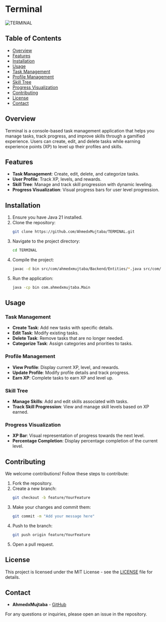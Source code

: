 # Terminal

![TERMINAL](https://github.com/AhmedxMujtaba/TERMINAL/assets/121884030/1e459e4e-1762-4bf1-9ca6-7b98f5400c6a)

## Table of Contents

- [Overview](#overview)
- [Features](#features)
- [Installation](#installation)
- [Usage](#usage)
- [Task Management](#task-management)
- [Profile Management](#profile-management)
- [Skill Tree](#skill-tree)
- [Progress Visualization](#progress-visualization)
- [Contributing](#contributing)
- [License](#license)
- [Contact](#contact)

## Overview

Terminal is a console-based task management application that helps you manage tasks, track progress, and improve skills through a gamified experience. Users can create, edit, and delete tasks while earning experience points (XP) to level up their profiles and skills.

## Features

- **Task Management**: Create, edit, delete, and categorize tasks.
- **User Profile**: Track XP, levels, and rewards.
- **Skill Tree**: Manage and track skill progression with dynamic leveling.
- **Progress Visualization**: Visual progress bars for user level progression.

## Installation

1. Ensure you have Java 21 installed.
2. Clone the repository:
    ```sh
    git clone https://github.com/AhmedxMujtaba/TERMINAL.git
    ```
3. Navigate to the project directory:
    ```sh
    cd TERMINAL
    ```
4. Compile the project:
    ```sh
    javac -d bin src/com/ahmedxmujtaba/Backend/Entities/*.java src/com/ahmedxmujtaba/Backend/IO/*.java src/com/ahmedxmujtaba/*.java
    ```
5. Run the application:
    ```sh
    java -cp bin com.ahmedxmujtaba.Main
    ```

## Usage

### Task Management

- **Create Task**: Add new tasks with specific details.
- **Edit Task**: Modify existing tasks.
- **Delete Task**: Remove tasks that are no longer needed.
- **Categorize Task**: Assign categories and priorities to tasks.

### Profile Management

- **View Profile**: Display current XP, level, and rewards.
- **Update Profile**: Modify profile details and track progress.
- **Earn XP**: Complete tasks to earn XP and level up.

### Skill Tree

- **Manage Skills**: Add and edit skills associated with tasks.
- **Track Skill Progression**: View and manage skill levels based on XP earned.

### Progress Visualization

- **XP Bar**: Visual representation of progress towards the next level.
- **Percentage Completion**: Display percentage completion of the current level.

## Contributing

We welcome contributions! Follow these steps to contribute:

1. Fork the repository.
2. Create a new branch:
    ```sh
    git checkout -b feature/YourFeature
    ```
3. Make your changes and commit them:
    ```sh
    git commit -m "Add your message here"
    ```
4. Push to the branch:
    ```sh
    git push origin feature/YourFeature
    ```
5. Open a pull request.

## License

This project is licensed under the MIT License - see the [LICENSE](LICENSE) file for details.

## Contact

- **AhmedxMujtaba** - [GitHub](https://github.com/AhmedxMujtaba)

For any questions or inquiries, please open an issue in the repository.

